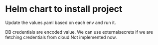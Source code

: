 
# Helm chart to install project


Update the values.yaml based on each env and run it.

DB credentials are encoded value. We can use externalsecrets if we are fetching credentials from cloud.Not implemented now.
